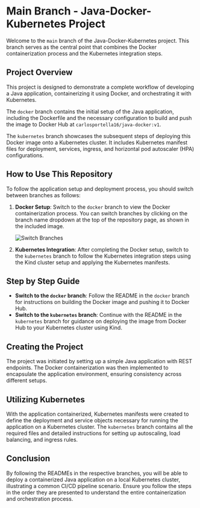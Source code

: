 # Main Branch - Java-Docker-Kubernetes Project

Welcome to the `main` branch of the Java-Docker-Kubernetes project. This branch serves as the central point that combines the Docker containerization process and the Kubernetes integration steps.

## Project Overview

This project is designed to demonstrate a complete workflow of developing a Java application, containerizing it using Docker, and orchestrating it with Kubernetes.

The `docker` branch contains the initial setup of the Java application, including the Dockerfile and the necessary configuration to build and push the image to Docker Hub at `carlosportella16/java-docker:v1`.

The `kubernetes` branch showcases the subsequent steps of deploying this Docker image onto a Kubernetes cluster. It includes Kubernetes manifest files for deployment, services, ingress, and horizontal pod autoscaler (HPA) configurations.

## How to Use This Repository

To follow the application setup and deployment process, you should switch between branches as follows:

1. **Docker Setup**: Switch to the `docker` branch to view the Docker containerization process. You can switch branches by clicking on the branch name dropdown at the top of the repository page, as shown in the included image.

   ![Switch Branches](https://github.com/carlosportella16/java-docker/assets/66968264/37f0b4d6-66d8-4938-9e2b-dbdd78dcec37)

2. **Kubernetes Integration**: After completing the Docker setup, switch to the `kubernetes` branch to follow the Kubernetes integration steps using the Kind cluster setup and applying the Kubernetes manifests.

## Step by Step Guide

- **Switch to the `docker` branch**: Follow the README in the `docker` branch for instructions on building the Docker image and pushing it to Docker Hub.
- **Switch to the `kubernetes` branch**: Continue with the README in the `kubernetes` branch for guidance on deploying the image from Docker Hub to your Kubernetes cluster using Kind.

## Creating the Project

The project was initiated by setting up a simple Java application with REST endpoints. The Docker containerization was then implemented to encapsulate the application environment, ensuring consistency across different setups.

## Utilizing Kubernetes

With the application containerized, Kubernetes manifests were created to define the deployment and service objects necessary for running the application on a Kubernetes cluster. The `kubernetes` branch contains all the required files and detailed instructions for setting up autoscaling, load balancing, and ingress rules.

## Conclusion

By following the READMEs in the respective branches, you will be able to deploy a containerized Java application on a local Kubernetes cluster, illustrating a common CI/CD pipeline scenario. Ensure you follow the steps in the order they are presented to understand the entire containerization and orchestration process.
